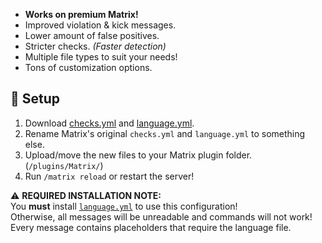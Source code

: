 - **Works on premium Matrix!**
- Improved violation & kick messages.
- Lower amount of false positives.
- Stricter checks. *(Faster detection)*
- Multiple file types to suit your needs!
- Tons of customization options.

## 🔧 Setup
1. Download [checks.yml](https://github.com/F3F5/MatrixChecks-/blob/main/checks.yml) and [language.yml](https://github.com/F3F5/MatrixChecks-/blob/main/language.yml).
2. Rename Matrix's original `checks.yml` and `language.yml` to something else.
3. Upload/move the new files to your Matrix plugin folder. (`/plugins/Matrix/`)
4. Run `/matrix reload` or restart the server!

⚠ **REQUIRED INSTALLATION NOTE:**  
You **must** install [`language.yml`](https://github.com/F3F5/MatrixChecks-/blob/main/language.yml) to use this configuration!  
Otherwise, all messages will be unreadable and commands will not work!  
Every message contains placeholders that require the language file.
